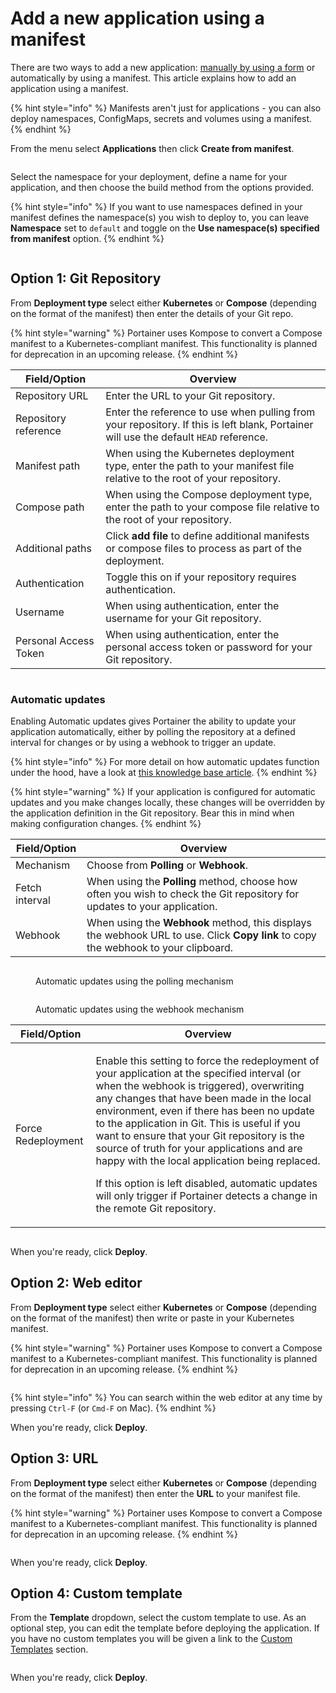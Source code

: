 # Add a new application using a manifest

There are two ways to add a new application: [manually by using a form](add.md) or automatically by using a manifest. This article explains how to add an application using a manifest.

{% hint style="info" %}
Manifests aren't just for applications - you can also deploy namespaces, ConfigMaps, secrets and volumes using a manifest.
{% endhint %}

From the menu select **Applications** then click **Create from manifest**.

<figure><img src="../../../.gitbook/assets/2.15-k8s_kubernetes_applications_add_manifest.gif" alt=""><figcaption></figcaption></figure>

Select the namespace for your deployment, define a name for your application, and then choose the build method from the options provided.

{% hint style="info" %}
If you want to use namespaces defined in your manifest defines the namespace(s) you wish to deploy to, you can leave **Namespace** set to `default` and toggle on the **Use namespace(s) specified from manifest** option.
{% endhint %}

<figure><img src="../../../.gitbook/assets/2.15-kubernetes_applications_add_manifest_namespace.png" alt=""><figcaption></figcaption></figure>

## Option 1: Git Repository

From **Deployment type** select either **Kubernetes** or **Compose** (depending on the format of the manifest) then enter the details of your Git repo.

{% hint style="warning" %}
Portainer uses Kompose to convert a Compose manifest to a Kubernetes-compliant manifest. This functionality is planned for deprecation in an upcoming release.
{% endhint %}

| Field/Option          | Overview                                                                                                                              |
| --------------------- | ------------------------------------------------------------------------------------------------------------------------------------- |
| Repository URL        | Enter the URL to your Git repository.                                                                                                 |
| Repository reference  | Enter the reference to use when pulling from your repository. If this is left blank, Portainer will use the default `HEAD` reference. |
| Manifest path         | When using the Kubernetes deployment type, enter the path to your manifest file relative to the root of your repository.              |
| Compose path          | When using the Compose deployment type, enter the path to your compose file relative to the root of your repository.                  |
| Additional paths      | Click **add file** to define additional manifests or compose files to process as part of the deployment.                              |
| Authentication        | Toggle this on if your repository requires authentication.                                                                            |
| Username              | When using authentication, enter the username for your Git repository.                                                                |
| Personal Access Token | When using authentication, enter the personal access token or password for your Git repository.                                       |

<figure><img src="../../../.gitbook/assets/2.15-kubernetes_applications_add_manifest_gh_k8s_deploy.png" alt=""><figcaption></figcaption></figure>

### Automatic updates

Enabling Automatic updates gives Portainer the ability to update your application automatically, either by polling the repository at a defined interval for changes or by using a webhook to trigger an update.

{% hint style="info" %}
For more detail on how automatic updates function under the hood, have a look at [this knowledge base article](https://portal.portainer.io/knowledge/how-do-automatic-updates-for-stacks-applications-work).
{% endhint %}

{% hint style="warning" %}
If your application is configured for automatic updates and you make changes locally, these changes will be overridden by the application definition in the Git repository. Bear this in mind when making configuration changes.
{% endhint %}

| Field/Option   | Overview                                                                                                                            |
| -------------- | ----------------------------------------------------------------------------------------------------------------------------------- |
| Mechanism      | Choose from **Polling** or **Webhook**.                                                                                             |
| Fetch interval | When using the **Polling** method, choose how often you wish to check the Git repository for updates to your application.           |
| Webhook        | When using the **Webhook** method, this displays the webhook URL to use. Click **Copy link** to copy the webhook to your clipboard. |

<figure><img src="../../../.gitbook/assets/2.15-k8s-applications-manifest-autoupdates-polling.png" alt=""><figcaption><p>Automatic updates using the polling mechanism</p></figcaption></figure>

<figure><img src="../../../.gitbook/assets/2.15-k8s-applications-manifest-autoupdates-webhook.png" alt=""><figcaption><p>Automatic updates using the webhook mechanism</p></figcaption></figure>

| Field/Option       | Overview                                                                                                                                                                                                                                                                                                                                                                                                                                                                                                                                                                                   |
| ------------------ | ------------------------------------------------------------------------------------------------------------------------------------------------------------------------------------------------------------------------------------------------------------------------------------------------------------------------------------------------------------------------------------------------------------------------------------------------------------------------------------------------------------------------------------------------------------------------------------------ |
| Force Redeployment | <p>Enable this setting to force the redeployment of your application at the specified interval (or when the webhook is triggered), overwriting any changes that have been made in the local environment, even if there has been no update to the application in Git. This is useful if you want to ensure that your Git repository is the source of truth for your applications and are happy with the local application being replaced.</p><p></p><p>If this option is left disabled, automatic updates will only trigger if Portainer detects a change in the remote Git repository.</p> |

<figure><img src="../../../.gitbook/assets/2.15-kubernetes_applications_add_manifest_force_deploy.png" alt=""><figcaption></figcaption></figure>

When you're ready, click **Deploy**.

## Option 2: Web editor

From **Deployment type** select either **Kubernetes** or **Compose** (depending on the format of the manifest) then write or paste in your Kubernetes manifest.&#x20;

{% hint style="warning" %}
Portainer uses Kompose to convert a Compose manifest to a Kubernetes-compliant manifest. This functionality is planned for deprecation in an upcoming release.
{% endhint %}

<figure><img src="../../../.gitbook/assets/2.15-kubernetes_applications_add_manifest_web_editor.png" alt=""><figcaption></figcaption></figure>

{% hint style="info" %}
You can search within the web editor at any time by pressing `Ctrl-F` (or `Cmd-F` on Mac).
{% endhint %}

When you're ready, click **Deploy**. &#x20;

## Option 3: URL

From **Deployment type** select either **Kubernetes** or **Compose** (depending on the format of the manifest) then enter the **URL** to your manifest file.

{% hint style="warning" %}
Portainer uses Kompose to convert a Compose manifest to a Kubernetes-compliant manifest. This functionality is planned for deprecation in an upcoming release.
{% endhint %}

<figure><img src="../../../.gitbook/assets/2.15-kubernetes_applications_add_manifest_url.png" alt=""><figcaption></figcaption></figure>

When you're ready, click **Deploy**.

## Option 4: Custom template

From the **Template** dropdown, select the custom template to use. As an optional step, you can edit the template before deploying the application. If you have no custom templates you will be given a link to the [Custom Templates](../templates/) section.

<figure><img src="../../../.gitbook/assets/2.15-kubernetes_applications_add_manifest_template.png" alt=""><figcaption></figcaption></figure>

When you're ready, click **Deploy**.
